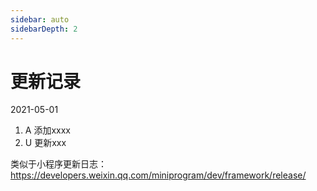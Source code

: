 ```yaml
---
sidebar: auto
sidebarDepth: 2
---
```


# 更新记录

2021-05-01

1. A 添加xxxx
2. U 更新xxx

类似于小程序更新日志：https://developers.weixin.qq.com/miniprogram/dev/framework/release/